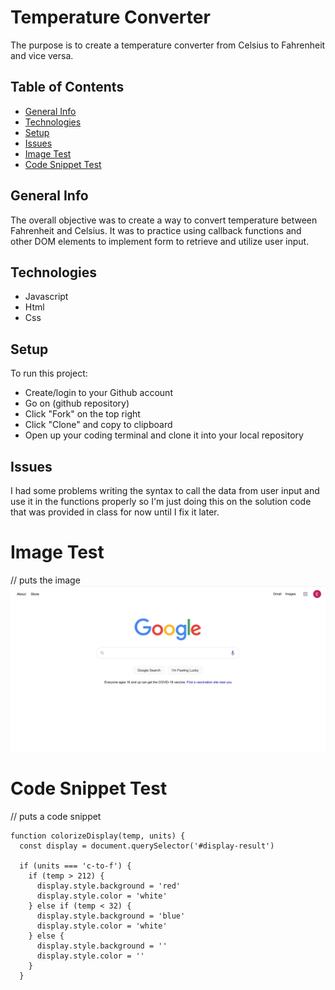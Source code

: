 # Temperature Converter
The purpose is to create a temperature converter from Celsius to Fahrenheit and vice versa.

## Table of Contents
* [General Info](#general-info)
* [Technologies](#technologies)
* [Setup](#setup)
* [Issues](#issues)
* [Image Test](#image-test)
* [Code Snippet Test](#code-snippet-test)

## General Info
The overall objective was to create a way to convert temperature between Fahrenheit and Celsius. It was to practice using callback functions and other DOM elements to implement form to retrieve and utilize user input.


## Technologies
* Javascript
* Html
* Css

## Setup
To run this project:
* Create/login to your Github account
* Go on (github repository)
* Click "Fork" on the top right
* Click "Clone" and copy to clipboard
* Open up your coding terminal and clone it into your local repository

## Issues
I had some problems writing the syntax to call the data from user input and use it in the functions properly so I'm just doing this on the solution code that was provided in class for now until I fix it later.

# Image Test
// puts the image
![test](test.png)

# Code Snippet Test
// puts a code snippet

```
function colorizeDisplay(temp, units) {
  const display = document.querySelector('#display-result')

  if (units === 'c-to-f') {
    if (temp > 212) {
      display.style.background = 'red'
      display.style.color = 'white'
    } else if (temp < 32) {
      display.style.background = 'blue'
      display.style.color = 'white'
    } else {
      display.style.background = ''
      display.style.color = ''
    }
  }
  ```